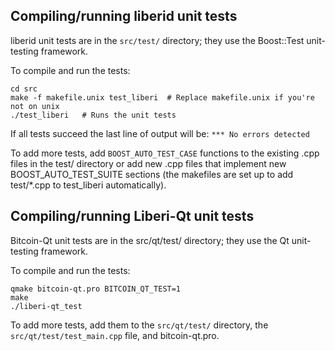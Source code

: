 Compiling/running liberid unit tests
------------------------------------

liberid unit tests are in the `src/test/` directory; they
use the Boost::Test unit-testing framework.

To compile and run the tests:

	cd src
	make -f makefile.unix test_liberi  # Replace makefile.unix if you're not on unix
	./test_liberi   # Runs the unit tests

If all tests succeed the last line of output will be:
`*** No errors detected`

To add more tests, add `BOOST_AUTO_TEST_CASE` functions to the existing
.cpp files in the test/ directory or add new .cpp files that
implement new BOOST_AUTO_TEST_SUITE sections (the makefiles are
set up to add test/*.cpp to test_liberi automatically).


Compiling/running Liberi-Qt unit tests
---------------------------------------

Bitcoin-Qt unit tests are in the src/qt/test/ directory; they
use the Qt unit-testing framework.

To compile and run the tests:

	qmake bitcoin-qt.pro BITCOIN_QT_TEST=1
	make
	./liberi-qt_test

To add more tests, add them to the `src/qt/test/` directory,
the `src/qt/test/test_main.cpp` file, and bitcoin-qt.pro.
